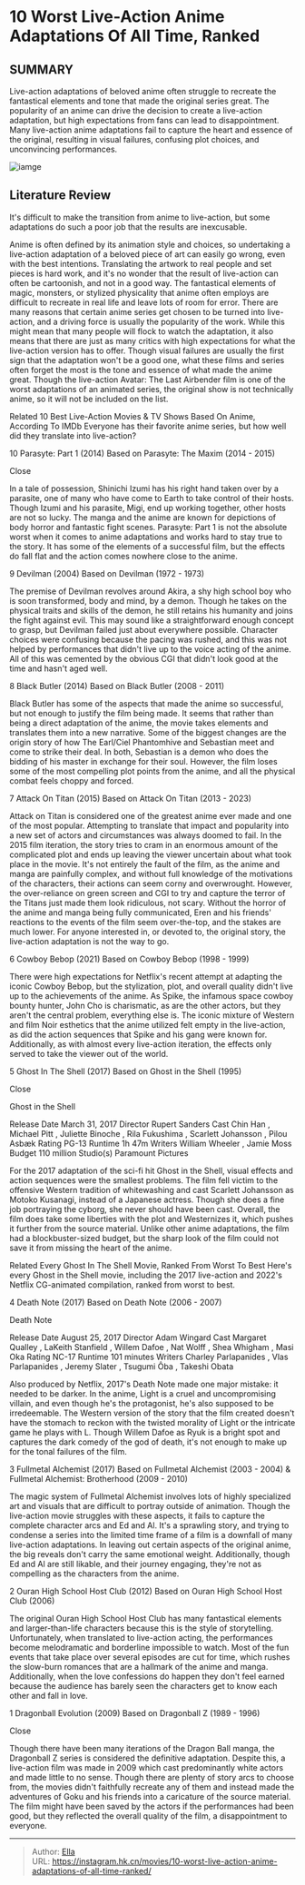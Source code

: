 # 10 Worst Live-Action Anime Adaptations Of All Time, Ranked


## SUMMARY 


 Live-action adaptations of beloved anime often struggle to recreate the fantastical elements and tone that made the original series great. 
 The popularity of an anime can drive the decision to create a live-action adaptation, but high expectations from fans can lead to disappointment. 
 Many live-action anime adaptations fail to capture the heart and essence of the original, resulting in visual failures, confusing plot choices, and unconvincing performances. 

![iamge](https://static1.srcdn.com/wordpress/wp-content/uploads/2024/01/10-worst-live-action-anime-adaptations-of-all-time-ranked.jpg)

## Literature Review
It&#39;s difficult to make the transition from anime to live-action, but some adaptations do such a poor job that the results are inexcusable. 




Anime is often defined by its animation style and choices, so undertaking a live-action adaptation of a beloved piece of art can easily go wrong, even with the best intentions. Translating the artwork to real people and set pieces is hard work, and it&#39;s no wonder that the result of live-action can often be cartoonish, and not in a good way. The fantastical elements of magic, monsters, or stylized physicality that anime often employs are difficult to recreate in real life and leave lots of room for error.
There are many reasons that certain anime series get chosen to be turned into live-action, and a driving force is usually the popularity of the work. While this might mean that many people will flock to watch the adaptation, it also means that there are just as many critics with high expectations for what the live-action version has to offer. Though visual failures are usually the first sign that the adaptation won&#39;t be a good one, what these films and series often forget the most is the tone and essence of what made the anime great. 
Though the live-action Avatar: The Last Airbender film is one of the worst adaptations of an animated series, the original show is not technically anime, so it will not be included on the list. 

            
Related
 10 Best Live-Action Movies &amp; TV Shows Based On Anime, According To IMDb 
Everyone has their favorite anime series, but how well did they translate into live-action?













 








 10  Parasyte: Part 1 (2014) 
Based on Parasyte: The Maxim (2014 - 2015)


Close







In a tale of possession, Shinichi Izumi has his right hand taken over by a parasite, one of many who have come to Earth to take control of their hosts. Though Izumi and his parasite, Migi, end up working together, other hosts are not so lucky. The manga and the anime are known for depictions of body horror and fantastic fight scenes. Parasyte: Part 1 is not the absolute worst when it comes to anime adaptations and works hard to stay true to the story. It has some of the elements of a successful film, but the effects do fall flat and the action comes nowhere close to the anime.





 9  Devilman (2004) 
Based on Devilman (1972 - 1973)
        

The premise of Devilman revolves around Akira, a shy high school boy who is soon transformed, body and mind, by a demon. Though he takes on the physical traits and skills of the demon, he still retains his humanity and joins the fight against evil. This may sound like a straightforward enough concept to grasp, but Devilman failed just about everywhere possible. Character choices were confusing because the pacing was rushed, and this was not helped by performances that didn&#39;t live up to the voice acting of the anime. All of this was cemented by the obvious CGI that didn&#39;t look good at the time and hasn&#39;t aged well.





 8  Black Butler (2014) 
Based on Black Butler (2008 - 2011)
        

Black Butler has some of the aspects that made the anime so successful, but not enough to justify the film being made. It seems that rather than being a direct adaptation of the anime, the movie takes elements and translates them into a new narrative. Some of the biggest changes are the origin story of how The Earl/Ciel Phantomhive and Sebastian meet and come to strike their deal. In both, Sebastian is a demon who does the bidding of his master in exchange for their soul. However, the film loses some of the most compelling plot points from the anime, and all the physical combat feels choppy and forced.





 7  Attack On Titan (2015) 
Based on Attack On Titan (2013 - 2023)
        

Attack on Titan is considered one of the greatest anime ever made and one of the most popular. Attempting to translate that impact and popularity into a new set of actors and circumstances was always doomed to fail. In the 2015 film iteration, the story tries to cram in an enormous amount of the complicated plot and ends up leaving the viewer uncertain about what took place in the movie. It&#39;s not entirely the fault of the film, as the anime and manga are painfully complex, and without full knowledge of the motivations of the characters, their actions can seem corny and overwrought.
However, the over-reliance on green screen and CGI to try and capture the terror of the Titans just made them look ridiculous, not scary. Without the horror of the anime and manga being fully communicated, Eren and his friends&#39; reactions to the events of the film seem over-the-top, and the stakes are much lower. For anyone interested in, or devoted to, the original story, the live-action adaptation is not the way to go.





 6  Cowboy Bebop (2021) 
Based on Cowboy Bebop (1998 - 1999)
        

There were high expectations for Netflix&#39;s recent attempt at adapting the iconic Cowboy Bebop, but the stylization, plot, and overall quality didn&#39;t live up to the achievements of the anime. As Spike, the infamous space cowboy bounty hunter, John Cho is charismatic, as are the other actors, but they aren&#39;t the central problem, everything else is. The iconic mixture of Western and film Noir esthetics that the anime utilized felt empty in the live-action, as did the action sequences that Spike and his gang were known for. Additionally, as with almost every live-action iteration, the effects only served to take the viewer out of the world.





 5  Ghost In The Shell (2017) 
Based on Ghost in the Shell (1995)


Close







 Ghost in the Shell 

 Release Date   March 31, 2017    Director   Rupert Sanders    Cast   Chin Han , Michael Pitt , Juliette Binoche , Rila Fukushima , Scarlett Johansson , Pilou Asbæk    Rating   PG-13    Runtime   1h 47m    Writers   William Wheeler , Jamie Moss    Budget   110 million    Studio(s)   Paramount Pictures    




For the 2017 adaptation of the sci-fi hit Ghost in the Shell, visual effects and action sequences were the smallest problems. The film fell victim to the offensive Western tradition of whitewashing and cast Scarlett Johansson as Motoko Kusanagi, instead of a Japanese actress. Though she does a fine job portraying the cyborg, she never should have been cast. Overall, the film does take some liberties with the plot and Westernizes it, which pushes it further from the source material. Unlike other anime adaptations, the film had a blockbuster-sized budget, but the sharp look of the film could not save it from missing the heart of the anime.
            
Related
 Every Ghost In The Shell Movie, Ranked From Worst To Best 
Here&#39;s every Ghost in the Shell movie, including the 2017 live-action and 2022&#39;s Netflix CG-animated compilation, ranked from worst to best.









 4  Death Note (2017) 
Based on Death Note (2006 - 2007)
        

 Death Note 

 Release Date   August 25, 2017    Director   Adam Wingard    Cast   Margaret Qualley , LaKeith Stanfield , Willem Dafoe , Nat Wolff , Shea Whigham , Masi Oka    Rating   NC-17    Runtime   101 minutes    Writers   Charley Parlapanides , Vlas Parlapanides , Jeremy Slater , Tsugumi Ôba , Takeshi Obata    




Also produced by Netflix, 2017&#39;s Death Note made one major mistake: it needed to be darker. In the anime, Light is a cruel and uncompromising villain, and even though he&#39;s the protagonist, he&#39;s also supposed to be irredeemable. The Western version of the story that the film created doesn&#39;t have the stomach to reckon with the twisted morality of Light or the intricate game he plays with L. Though Willem Dafoe as Ryuk is a bright spot and captures the dark comedy of the god of death, it&#39;s not enough to make up for the tonal failures of the film.





 3  Fullmetal Alchemist (2017) 
Based on Fullmetal Alchemist (2003 - 2004) &amp; Fullmetal Alchemist: Brotherhood (2009 - 2010)
        

The magic system of Fullmetal Alchemist involves lots of highly specialized art and visuals that are difficult to portray outside of animation. Though the live-action movie struggles with these aspects, it fails to capture the complete character arcs and Ed and Al. It&#39;s a sprawling story, and trying to condense a series into the limited time frame of a film is a downfall of many live-action adaptations. In leaving out certain aspects of the original anime, the big reveals don&#39;t carry the same emotional weight. Additionally, though Ed and Al are still likable, and their journey engaging, they&#39;re not as compelling as the characters from the anime.





 2  Ouran High School Host Club (2012) 
Based on Ouran High School Host Club (2006)
        

The original Ouran High School Host Club has many fantastical elements and larger-than-life characters because this is the style of storytelling. Unfortunately, when translated to live-action acting, the performances become melodramatic and borderline impossible to watch. Most of the fun events that take place over several episodes are cut for time, which rushes the slow-burn romances that are a hallmark of the anime and manga. Additionally, when the love confessions do happen they don&#39;t feel earned because the audience has barely seen the characters get to know each other and fall in love.





 1  Dragonball Evolution (2009) 
Based on Dragonball Z (1989 - 1996)


Close







Though there have been many iterations of the Dragon Ball manga, the Dragonball Z series is considered the definitive adaptation. Despite this, a live-action film was made in 2009 which cast predominantly white actors and made little to no sense. Though there are plenty of story arcs to choose from, the movies didn&#39;t faithfully recreate any of them and instead made the adventures of Goku and his friends into a caricature of the source material. The film might have been saved by the actors if the performances had been good, but they reflected the overall quality of the film, a disappointment to everyone. 

---

> Author: [Ella](https://instagram.hk.cn/)  
> URL: https://instagram.hk.cn/movies/10-worst-live-action-anime-adaptations-of-all-time-ranked/  

